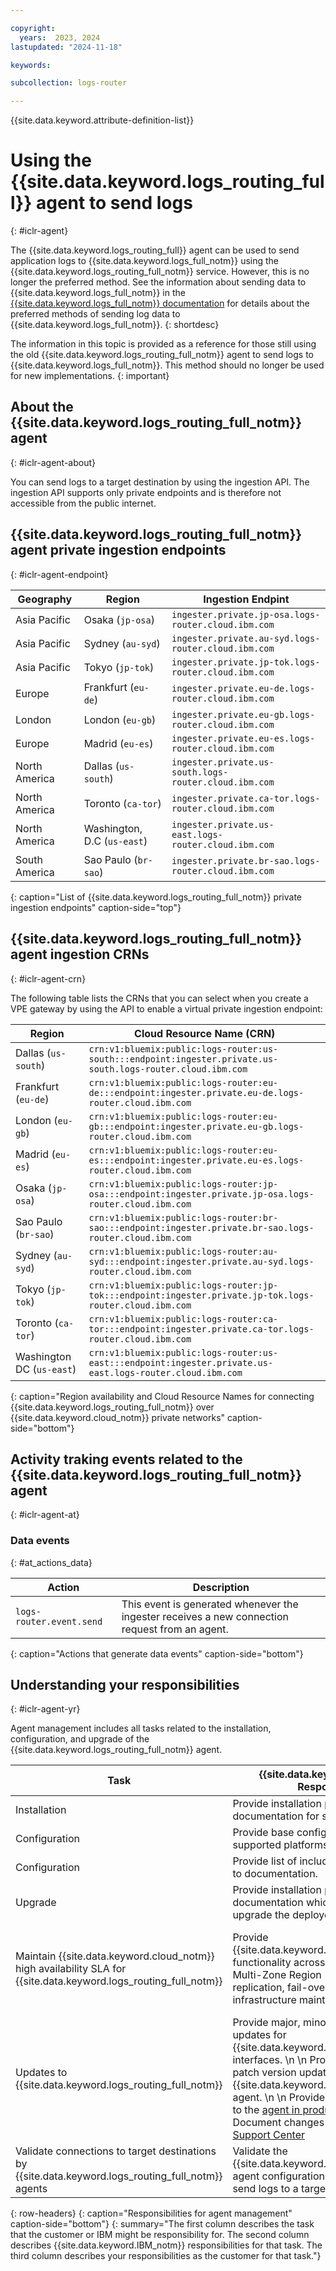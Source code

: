 ```yaml
---

copyright:
  years:  2023, 2024
lastupdated: "2024-11-18"

keywords:

subcollection: logs-router

---
```


{{site.data.keyword.attribute-definition-list}}

# Using the {{site.data.keyword.logs_routing_full}} agent to send logs
{: #iclr-agent}

The {{site.data.keyword.logs_routing_full}} agent can be used to send application logs to {{site.data.keyword.logs_full_notm}} using the {{site.data.keyword.logs_routing_full_notm}} service. However, this is no longer the preferred method. See the information about sending data to {{site.data.keyword.logs_full_notm}} in the [{{site.data.keyword.logs_full_notm}} documentation](/docs/cloud-logs) for details about the preferred methods of sending log data to {{site.data.keyword.logs_full_notm}}.
{: shortdesc}

The information in this topic is provided as a reference for those still using the old {{site.data.keyword.logs_routing_full_notm}} agent to send logs to {{site.data.keyword.logs_full_notm}}. This method should no longer be used for new implementations.
{: important}


## About the {{site.data.keyword.logs_routing_full_notm}} agent 
{: #iclr-agent-about}

You can send logs to a target destination by using the ingestion API. The ingestion API supports only private endpoints and is therefore not accessible from the public internet.


## {{site.data.keyword.logs_routing_full_notm}} agent private ingestion endpoints
{: #iclr-agent-endpoint}

| Geography | Region                           | Ingestion Endpint |
|-----------|----------------------------------|-------------------|
| Asia Pacific  | Osaka (`jp-osa`) | `ingester.private.jp-osa.logs-router.cloud.ibm.com` |
| Asia Pacific  | Sydney (`au-syd`) | `ingester.private.au-syd.logs-router.cloud.ibm.com` |
| Asia Pacific  | Tokyo (`jp-tok`) | `ingester.private.jp-tok.logs-router.cloud.ibm.com` |
| Europe  | Frankfurt (`eu-de`) | `ingester.private.eu-de.logs-router.cloud.ibm.com` |
| London  | London (`eu-gb`) | `ingester.private.eu-gb.logs-router.cloud.ibm.com` |
| Europe  | Madrid (`eu-es`) | `ingester.private.eu-es.logs-router.cloud.ibm.com` |
| North America  | Dallas (`us-south`) | `ingester.private.us-south.logs-router.cloud.ibm.com` |
| North America  | Toronto (`ca-tor`) | `ingester.private.ca-tor.logs-router.cloud.ibm.com` |
| North America  | Washington, D.C (`us-east`) | `ingester.private.us-east.logs-router.cloud.ibm.com` |
| South America  | Sao Paulo (`br-sao`) | `ingester.private.br-sao.logs-router.cloud.ibm.com` |
{: caption="List of {{site.data.keyword.logs_routing_full_notm}} private ingestion endpoints" caption-side="top"}


## {{site.data.keyword.logs_routing_full_notm}} agent ingestion CRNs
{: #iclr-agent-crn}

The following table lists the CRNs that you can select when you create a VPE gateway by using the API to enable a virtual private ingestion endpoint:

| Region | Cloud Resource Name (CRN) |
|-----------------|-----------------|
| Dallas (`us-south`) | `crn:v1:bluemix:public:logs-router:us-south:::endpoint:ingester.private.us-south.logs-router.cloud.ibm.com` |
| Frankfurt (`eu-de`) | `crn:v1:bluemix:public:logs-router:eu-de:::endpoint:ingester.private.eu-de.logs-router.cloud.ibm.com` |
| London (`eu-gb`) | `crn:v1:bluemix:public:logs-router:eu-gb:::endpoint:ingester.private.eu-gb.logs-router.cloud.ibm.com` |
| Madrid (`eu-es`) | `crn:v1:bluemix:public:logs-router:eu-es:::endpoint:ingester.private.eu-es.logs-router.cloud.ibm.com` |
| Osaka (`jp-osa`) | `crn:v1:bluemix:public:logs-router:jp-osa:::endpoint:ingester.private.jp-osa.logs-router.cloud.ibm.com` |
| Sao Paulo (`br-sao`) | `crn:v1:bluemix:public:logs-router:br-sao:::endpoint:ingester.private.br-sao.logs-router.cloud.ibm.com` |
| Sydney (`au-syd`) | `crn:v1:bluemix:public:logs-router:au-syd:::endpoint:ingester.private.au-syd.logs-router.cloud.ibm.com` |
| Tokyo (`jp-tok`) | `crn:v1:bluemix:public:logs-router:jp-tok:::endpoint:ingester.private.jp-tok.logs-router.cloud.ibm.com` |
| Toronto (`ca-tor`) | `crn:v1:bluemix:public:logs-router:ca-tor:::endpoint:ingester.private.ca-tor.logs-router.cloud.ibm.com` |
| Washington DC (`us-east`) | `crn:v1:bluemix:public:logs-router:us-east:::endpoint:ingester.private.us-east.logs-router.cloud.ibm.com` |
{: caption="Region availability and Cloud Resource Names for connecting {{site.data.keyword.logs_routing_full_notm}} over {{site.data.keyword.cloud_notm}} private networks" caption-side="bottom"}


## Activity traking events related to the {{site.data.keyword.logs_routing_full_notm}} agent
{: #iclr-agent-at}

### Data events
{: #at_actions_data}

| Action                      | Description                                                                                  |
|-----------------------------|----------------------------------------------------------------------------------------------|
| `logs-router.event.send`    | This event is generated whenever the ingester receives a new connection request from an agent. |
{: caption="Actions that generate data events" caption-side="bottom"}


## Understanding your responsibilities
{: #iclr-agent-yr}

Agent management includes all tasks related to the installation, configuration, and upgrade of the {{site.data.keyword.logs_routing_full_notm}} agent.

| Task  | {{site.data.keyword.IBM_notm}} Responsibilities | Your Responsibilities |
|----------|-----------------------|--------|
| Installation | Provide installation packages and current documentation for supported platforms. | Deploy agent following documented instructions. |
| Configuration | Provide base configuration files for supported platforms. | Configure agent following documented instructions. |
| Configuration | Provide list of included plug-ins and links to documentation. | Read and understand documentation for any plug-ins used with agent. |
| Upgrade | Provide installation packages and documentation which can be used to upgrade the deployed agents. | Upgrade the agent following documented instructions. |
| Maintain {{site.data.keyword.cloud_notm}} high availability SLA for {{site.data.keyword.logs_routing_full_notm}}   | Provide {{site.data.keyword.logs_routing_full_notm}} functionality across availability zones in a Multi-Zone Region (MZR).    \n  \n Provide replication, fail-over features, and infrastructure maintenance and updates. | Keep your {{site.data.keyword.logs_routing_full_notm}} agent configuration in a version control system so that you can reconfigure a log source if needed.   \n  \n Monitor agent availability and ensure availability of resources for agent. |
| Updates to {{site.data.keyword.logs_routing_full_notm}} | Provide major, minor, and patch version updates for {{site.data.keyword.logs_routing_full_notm}} interfaces.   \n  \n Provide major, minor, and patch version updates for the {{site.data.keyword.logs_routing_full_notm}} agent.  \n  \n Provide notification of updates to the [agent in product release notes.](/docs/cloud-logs?topic=cloud-logs-release-notes-agent)  \n  \n Document changes in the [IBM Cloud Support Center](https://cloud.ibm.com/unifiedsupport/supportcenter) | Download and install agent updates as they become available. |
| Validate connections to target destinations by {{site.data.keyword.logs_routing_full_notm}} agents | Validate the {{site.data.keyword.logs_routing_full_notm}} agent configuration data that is used to send logs to a target destination. | Configure the {{site.data.keyword.logs_routing_full_notm}} agent with valid data and credentials for authorization and authentication. |
{: row-headers}
{: caption="Responsibilities for agent management" caption-side="bottom"}
{: summary="The first column describes the task that the customer or IBM might be responsibility for. The second column describes {{site.data.keyword.IBM_notm}} responsibilities for that task. The third column describes your responsibilities as the customer for that task."}
